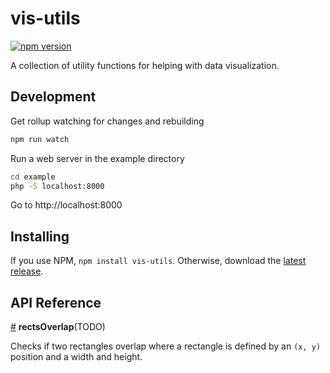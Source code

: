 # vis-utils

[![npm version](https://badge.fury.io/js/vis-utils.svg)](https://badge.fury.io/js/vis-utils)

A collection of utility functions for helping with data visualization.

## Development

Get rollup watching for changes and rebuilding

```bash
npm run watch
```

Run a web server in the example directory

```bash
cd example
php -S localhost:8000
```

Go to http://localhost:8000


## Installing

If you use NPM, `npm install vis-utils`. Otherwise, download the [latest release](https://github.com/pbeshai/vis-utils/releases/latest).

## API Reference

<a href="#rectsOverlap" name="rectsOverlap">#</a> <b>rectsOverlap</b>(TODO)

Checks if two rectangles overlap where a rectangle is defined by an `(x, y)` position and a width and height.